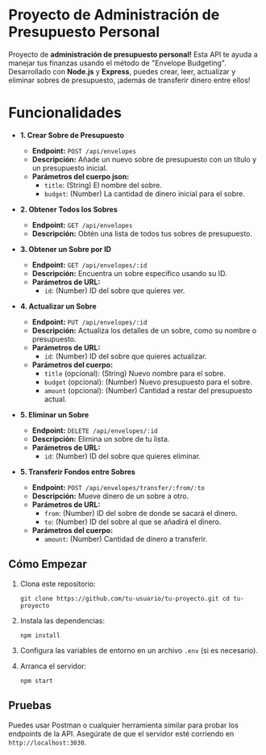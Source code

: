 # Proyecto de Administración de Presupuesto Personal

Proyecto de **administración de presupuesto personal!** Esta API te ayuda a manejar tus finanzas usando el método de "Envelope Budgeting". Desarrollado con **Node.js** y **Express**, puedes crear, leer, actualizar y eliminar sobres de presupuesto, ¡además de transferir dinero entre ellos!


# Funcionalidades

-   **1. Crear Sobre de Presupuesto**
    
    -   **Endpoint:**  `POST /api/envelopes`
    -   **Descripción:**  Añade un nuevo sobre de presupuesto con un título y un presupuesto inicial.
    -   **Parámetros del cuerpo json:**
        -   `title`: (String) El nombre del sobre.
        -   `budget`: (Number) La cantidad de dinero inicial para el sobre.
-   **2. Obtener Todos los Sobres**
    
    -   **Endpoint:**  `GET /api/envelopes`
    -   **Descripción:**  Obtén una lista de todos tus sobres de presupuesto.
-   **3. Obtener un Sobre por ID**
    
    -   **Endpoint:**  `GET /api/envelopes/:id`
    -   **Descripción:**  Encuentra un sobre específico usando su ID.
    -   **Parámetros de URL:**
        -   `id`: (Number) ID del sobre que quieres ver.
-   **4. Actualizar un Sobre**
    
    -   **Endpoint:**  `PUT /api/envelopes/:id`
    -   **Descripción:**  Actualiza los detalles de un sobre, como su nombre o presupuesto.
    -   **Parámetros de URL:**
        -   `id`: (Number) ID del sobre que quieres actualizar.
    -   **Parámetros del cuerpo:**
        -   `title`  (opcional): (String) Nuevo nombre para el sobre.
        -   `budget`  (opcional): (Number) Nuevo presupuesto para el sobre.
        -   `amount`  (opcional): (Number) Cantidad a restar del presupuesto actual.
-   **5. Eliminar un Sobre**
    
    -   **Endpoint:**  `DELETE /api/envelopes/:id`
    -   **Descripción:**  Elimina un sobre de tu lista.
    -   **Parámetros de URL:**
        -   `id`: (Number) ID del sobre que quieres eliminar.
-   **5. Transferir Fondos entre Sobres**
    
    -   **Endpoint:**  `POST /api/envelopes/transfer/:from/:to`
    -   **Descripción:**  Mueve dinero de un sobre a otro.
    -   **Parámetros de URL:**
        -   `from`: (Number) ID del sobre de donde se sacará el dinero.
        -   `to`: (Number) ID del sobre al que se añadirá el dinero.
    -   **Parámetros del cuerpo:**
        -   `amount`: (Number) Cantidad de dinero a transferir.

## Cómo Empezar

1.  Clona este repositorio:
 
    `git clone https://github.com/tu-usuario/tu-proyecto.git
    cd tu-proyecto` 
    
2.  Instala las dependencias:
    
    `npm install` 
    
3.  Configura las variables de entorno en un archivo  `.env`  (si es necesario).
    
4.  Arranca el servidor:

    
    `npm start` 
    

## Pruebas

Puedes usar Postman o cualquier herramienta similar para probar los endpoints de la API. Asegúrate de que el servidor esté corriendo en  `http://localhost:3030`.
